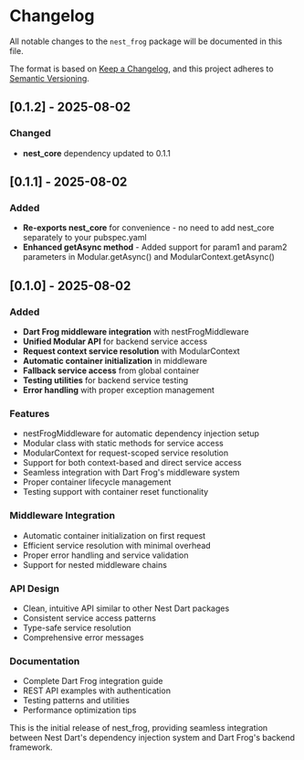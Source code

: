 # Changelog

All notable changes to the `nest_frog` package will be documented in this file.

The format is based on [Keep a Changelog](https://keepachangelog.com/en/1.0.0/),
and this project adheres to [Semantic Versioning](https://semver.org/spec/v2.0.0.html).

## [0.1.2] - 2025-08-02

### Changed
- **nest_core** dependency updated to 0.1.1

## [0.1.1] - 2025-08-02

### Added
- **Re-exports nest_core** for convenience - no need to add nest_core separately to your pubspec.yaml
- **Enhanced getAsync method** - Added support for param1 and param2 parameters in Modular.getAsync() and ModularContext.getAsync()

## [0.1.0] - 2025-08-02

### Added
- **Dart Frog middleware integration** with nestFrogMiddleware
- **Unified Modular API** for backend service access
- **Request context service resolution** with ModularContext
- **Automatic container initialization** in middleware
- **Fallback service access** from global container
- **Testing utilities** for backend service testing
- **Error handling** with proper exception management

### Features
- nestFrogMiddleware for automatic dependency injection setup
- Modular class with static methods for service access
- ModularContext for request-scoped service resolution
- Support for both context-based and direct service access
- Seamless integration with Dart Frog's middleware system
- Proper container lifecycle management
- Testing support with container reset functionality

### Middleware Integration
- Automatic container initialization on first request
- Efficient service resolution with minimal overhead
- Proper error handling and service validation
- Support for nested middleware chains

### API Design
- Clean, intuitive API similar to other Nest Dart packages
- Consistent service access patterns
- Type-safe service resolution
- Comprehensive error messages

### Documentation
- Complete Dart Frog integration guide
- REST API examples with authentication
- Testing patterns and utilities
- Performance optimization tips

This is the initial release of nest_frog, providing seamless integration between Nest Dart's dependency injection system and Dart Frog's backend framework.